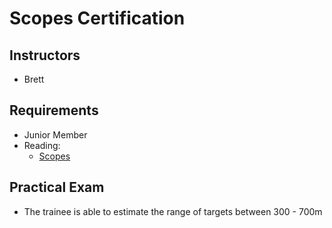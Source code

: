 # Scopes Certification

## Instructors

- Brett

## Requirements

- Junior Member
- Reading:
  - [Scopes](guides/scopes.md)

## Practical Exam

- The trainee is able to estimate the range of targets between 300 - 700m
